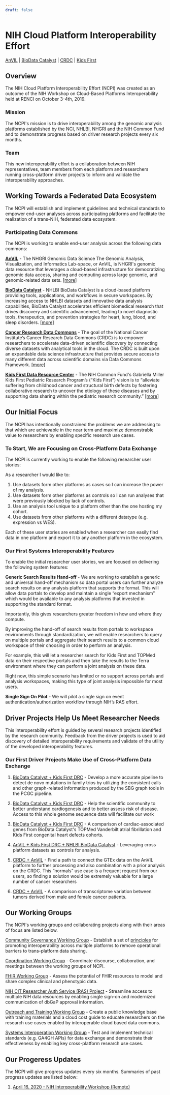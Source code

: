```yaml
---
draft: false
---
```



# NIH Cloud Platform Interoperability Effort
 [AnVIL](https://anvilproject.org) | [BioData Catalyst](https://biodatacatalyst.nhlbi.nih.gov) | [CRDC](https://datacommons.cancer.gov/) |  [Kids First](https://kidsfirstdrc.org)
 

## Overview

The NIH Cloud Platform Interoperability Effort (NCPI) was created as an outcome of the NIH Workshop on Cloud-Based Platforms Interoperability held at RENCI on October 3-4th, 2019.
 
### Mission
 The NCPI's mission is to drive interoperability among the genomic analysis platforms established by the NCI, NHLBI, NHGRI and the NIH Common Fund and to  demonstrate progress based on driver research projects every six months.
 
 
### Team 
This new interoperability effort is a collaboration between NIH representatives, team members from each platform and researchers running cross-platform driver projects to inform and validate the interoperability approaches.
 
## Working Towards a Federated Data Ecosystem

 <hero small>The NCPI will establish and implement guidelines and technical standards to empower end-user analyses across participating platforms and facilitate the realization of a trans-NIH, federated data ecosystem.</hero>


### Participating Data Commons
The NCPI is working to enable end-user analysis across the following data commons:


[**AnVIL**](/) - The NHGRI Genomic Data Science The Genomic Analysis, Visualization, and Informatics Lab-space, or AnVIL, is NHGRI's genomic data resource that leverages a cloud-based infrastructure for democratizing genomic data access, sharing and computing across large genomic, and genomic-related data sets. [[more]](/ncpi/platforms#analysis-visualization-and-informatics-lab-space-anvil)

[**BioData Catalyst**](https://biodatacatalyst.nhlbi.nih.gov/) - NHLBI BioData Catalyst is a cloud-based platform providing tools, applications, and workflows in secure workspaces. By increasing access to NHLBI datasets and innovative data analysis capabilities, BioData Catalyst accelerates efficient biomedical research that drives discovery and scientific advancement, leading to novel diagnostic tools, therapeutics, and prevention strategies for heart, lung, blood, and sleep disorders. [[more]](/ncpi/platforms#biodata-catalyst)

[**Cancer Research Data Commons**](https://datacommons.cancer.gov/) - The goal of the National Cancer Institute’s Cancer Research Data Commons (CRDC) is to empower researchers to accelerate data-driven scientific discovery by connecting diverse datasets with analytical tools in the cloud. The CRDC is built upon an expandable data science infrastructure that provides secure access to many different data across scientific domains via Data Commons Framework. [[more]](/ncpi/platforms#cancer-research-data-commons-crdc)


[**Kids First Data Resource Center**](https://kidsfirstdrc.org/)  -  The NIH Common Fund's Gabriella Miller Kids First Pediatric Research Program’s (“Kids First”) vision is to “alleviate suffering from childhood cancer and structural birth defects by fostering collaborative research to uncover the etiology of these diseases and by supporting data sharing within the pediatric research community.”  [[more]](/ncpi/platforms#kids-first-data-resource-center)

## Our Initial Focus


The NCPI has intentionally constrained the problems we are addressing to that which are achievable in the near term and maximize demonstrable value to researchers by enabling specific research use cases.


### To Start, We are Focusing on Cross-Platform Data Exchange

The NCPI is currently working to enable the following researcher user stories:


As a researcher I would like to:

1. Use datasets form other platforms as cases so I can increase the power of my analysis.
1. Use datasets form other platforms as controls so I can run analyses that were previously blocked by lack of controls.
1. Use an analysis tool unique to a platform other than the one hosting my cohort.
1. Use datasets from other platforms with a different datatype (e.g. expression vs WES).

<hero small> Each of these user stories are enabled when a researcher can easily find data in one platform and export it to any another platform in the ecosystem. </hero>

### Our First Systems Interoperability Features

To enable the initial researcher user stories, we are focused on delivering the following system features:

**Generic Search Results Hand-off** -   We are working to establish a generic and universal hand-off mechanism so data portal users can further analyze search results on any analysis platform that supports the format.  This will allow data portals to develop and maintain a single “export mechanism” which would be available to any analysis platforms that invested in supporting the standard format. 

Importantly, this gives researchers greater freedom in how and where they compute.

By improving the hand-off of search results from portals to workspace environments through standardization, we will enable researchers to query on multiple portals and aggregate their search results to a common cloud workspace of their choosing in order to perform an analysis. 
 
 For example, this will let a researcher search for Kids First and TOPMed data on their respective portals and then take the results to the Terra environment where they can perform a joint analysis on these data.
  
  Right now, this simple scenario has limited or no support across portals and analysis workspaces, making this type of joint analysis impossible for most users.

**Single Sign On Pilot** - We will pilot a single sign on event authentication/authorization workflow through NIH’s RAS effort.


## Driver Projects Help Us Meet Researcher Needs

 This interoperability effort is  guided by several research projects identified by the research community. Feedback from the driver projects is used to aid discovery of detailed interoperability requirements and validate of the utility of the developed interoperability features.
 
### Our First Driver Projects Make Use of Cross-Platform Data Exchange
 
 1. [BioData Catalyst + Kids First DRC](/ncpi/research-use-cases#1---nhlbi-biodata-catalyst--kids-first-drc) - Develop a more accurate pipeline to detect de novo mutations in family trios by utilizing the consistent calls and other graph-related information produced by the SBG graph tools in the PCGC pipeline.
 
 1. [BioData Catalyst + Kids First DRC](/ncpi/research-use-cases#2---nhlbi-biodata-catalyst--kids-first-drc) -  Help the scientific community to better understand cardiogenesis and to better assess risk of disease. Access to this whole genome sequence data will facilitate our work
 
 1. [BioData Catalyst + Kids First DRC](/ncpi/research-use-cases#3---nhlbi-biodata-catalyst--kids-first-drc) - A comparison of cardiac-associated genes from BioData Catalyst's TOPMed Vanderbilt atrial fibrillation and Kids First congenital heart defects cohorts.

 1. [AnVIL + Kids First DRC + NHLBI BioData Catalyst](/ncpi/research-use-cases#4---nhgri-anvil--kids-first-drc--nhlbi-biodata-catalyst) - Leveraging cross platform datasets as controls for analysis.
 
 1. [CRDC +  AnVIL](/ncpi/research-use-cases#5----nci-crdc--nhgri-anvil) - Find a path to connect the GTEx data on the AnVIL platform to further processing and also combination with a prior analysis on the CRDC. This “normals” use case is a frequent request from our users, so finding a solution would be extremely valuable for a large number of cancer researchers
 
 1. [CRDC +  AnVIL](/ncpi/research-use-cases#6-nci-crdc--nhgri-anvil) - A comparison of transcriptome variation between tumors derived from male and female cancer patients.

## Our Working Groups

The NCPI's working groups and collaborating projects along with their areas of focus are listed below.


[Community Governance Working Group](/ncpi/working-groups#community-governance-working-group) - Establish a set of [principles](/ncpi/interoperating-principles) for promoting interoperability across multiple platforms to remove operational barriers to trans-platform data sharing.

[Coordination Working Group](/ncpi/working-groups#coordination-working-group) - Coordinate discourse, collaboration, and meetings between the working groups of NCPI.

[FHIR Working Group](/ncpi/working-groups#fhir-working-group) - Assess the potential of FHIR resources to model and share complex clinical and phenotypic data.

[NIH CIT  Researcher Auth Service (RAS) Project](ncpi/working-groups#nih-cit-researcher-auth-service-project) - Streamline access to multiple NIH data resources by enabling single sign-on and modernized communication of dbGaP approval information.

[Outreach and Training Working Group](/ncpi/working-groups#outreach-and-training-working-group) - Create a public knowledge base with training materials and a cloud cost guide to educate researchers on the research use cases enabled by interoperable cloud based data commons. 

[Systems Interoperation Working Group](ncpi/working-groups#nih-systems-interoperation-working-group) - Test and implement technical standards (e.g. GA4GH APIs)  for data exchange and demonstrate their effectiveness by enabling key cross-platform research use cases. 


## Our Progeress Updates
The NCPI will give progress updates every six months. Summaries of past progress updates are listed below:

1. [April 16, 2020 -  NIH Interoperability Workshop (Remote)](/ncpi/progress-updates/ncpi-progress-update-2020-04-16)
